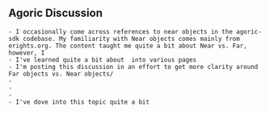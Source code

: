 ## Agoric Discussion
	- I occasionally come across references to near objects in the agoric-sdk codebase. My familiarity with Near objects comes mainly from erights.org. The content taught me quite a bit about Near vs. Far, however, I
	- I've learned quite a bit about  into various pages
	- I'm posting this discussion in an effort to get more clarity around Far objects vs. Near objects/
	-
	-
	-
	- I've dove into this topic quite a bit